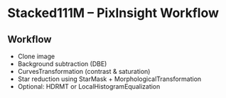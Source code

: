 # Stacked111M – PixInsight Workflow

## Workflow
- Clone image
- Background subtraction (DBE)
- CurvesTransformation (contrast & saturation)
- Star reduction using StarMask + MorphologicalTransformation
- Optional: HDRMT or LocalHistogramEqualization
